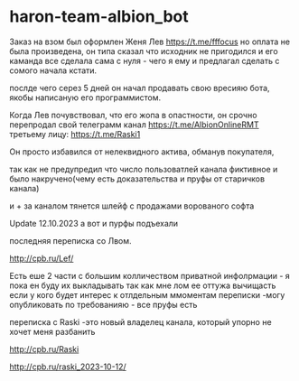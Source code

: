 # haron-team-albion_bot
Заказ на взом был оформлен  Женя Лев https://t.me/fffocus но оплата не была произведена, он типа сказал что исходник не пригодился и его каманда все сделала сама с нуля - чего я ему и предлагал сделать с сомого начала кстати.

послде чего серез 5 дней он начал продавать свою вресияю бота, якобы написаную его программистом.

Когда Лев почувствовал, что его жопа в опастности, он срочно перепродал свой телеграмм канал https://t.me/AlbionOnlineRMT третьему лицу: https://t.me/Raski1

Он просто избавился от нелеквидного актива, обманув покупателя, 

так как не предупредил что число пользоватлей канала фиктивное и было накручено(чему есть доказательства и пруфы от старичков канала) 

и + за каналом тянется шлейф с продажами ворованого софта

Update 12.10.2023
а вот и пурфы подъехали

последняя переписка со Лвом.

http://cpb.ru/Lef/

Есть еше 2 части с большим колличеством приватной инфолрмации - я пока ен буду их выкладывать так как мне лом ее оттужа вычищасть
если у кого будет интерес к отлдельным ммоментам переписки  -могу опубликовать по требованияю - все пруфы есть

переписка с Raski  -это новый владелец канала, который упорно не хочет меня разбанить

http://cpb.ru/Raski

http://cpb.ru/raski_2023-10-12/
